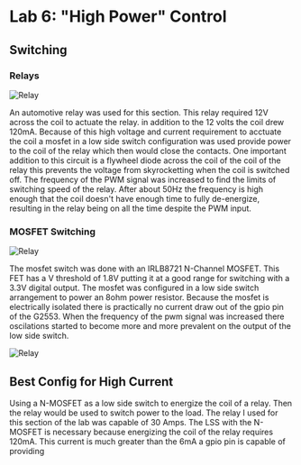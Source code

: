 # Lab 6: "High Power" Control
## Switching
### Relays
![Relay](https://www.phidgets.com/docs/images/1/1d/3051_1_Relay_Diagram.jpg)

An automotive relay was used for this section. This relay required 12V across the coil to actuate the relay. in addition to the 12 volts the coil drew 120mA. Because of this high voltage and current requirement to acctuate the coil a mosfet in a low side switch configuration was used provide power to the coil of the relay which then would close the contacts. One important addition to this circuit is a flywheel diode across the coil of the coil of the relay this prevents the voltage from skyrocketting when the coil is switched off. The frequency of the PWM signal was increased to find the limits of switching speed of the relay. After about 50Hz the frequency is high enough that the coil doesn't have enough time to fully de-energize, resulting in the relay being on all the time despite the PWM input.

### MOSFET Switching
![Relay](https://www.phidgets.com/docs/images/1/1d/3051_1_Relay_Diagram.jpg)

The mosfet switch was done with an IRLB8721 N-Channel MOSFET. This FET has a V threshold of 1.8V putting it at a good range for switching with a 3.3V digital output. The mosfet was configured in a low side switch arrangement to power an 8ohm power resistor. Because the mosfet is electrically isolated there is practically no current draw out of the gpio pin of the G2553. When the frequency of the pwm signal was increased there oscilations started to become more and more prevalent on the output of the low side switch.

![Relay](https://www.phidgets.com/docs/images/1/1d/3051_1_Relay_Diagram.jpg)

## Best Config for High Current
Using a N-MOSFET as a low side switch to energize the coil of a relay. Then the relay would be used to switch power to the load. The relay I used for this section of the lab was capable of 30 Amps. The LSS with the N-MOSFET is necessary because energizing the coil of the relay requires 120mA. This current is much greater than the 6mA a gpio pin is capable of providing